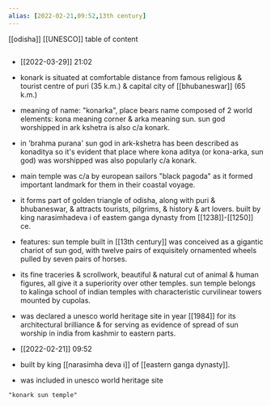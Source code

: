 ```yaml
---
alias: [2022-02-21,09:52,13th century]
---
```

[[odisha]] [[UNESCO]]
table of content
```toc
```
- [[2022-03-29]] 21:02
- konark is situated at comfortable distance from famous religious & tourist centre of puri (35 k.m.) & capital city of [[bhubaneswar]] (65 k.m.)
- meaning of name: "konarka", place bears name composed of 2 world elements: kona meaning corner & arka meaning sun. sun god worshipped in ark kshetra is also c/a konark.
- in 'brahma purana' sun god in ark-kshetra has been described as konaditya so it's evident that place where kona aditya (or kona-arka, sun god) was worshipped was also popularly c/a konark.
- main temple was c/a by european sailors "black pagoda" as it formed important landmark for them in their coastal voyage.
- it forms part of golden triangle of odisha, along with puri & bhubaneswar, & attracts tourists, pilgrims, & history & art lovers. built by king narasimhadeva i of eastem ganga dynasty from [[1238]]-[[1250]] ce.
- features: sun temple built in [[13th century]] was conceived as a gigantic chariot of sun god, with twelve pairs of exquisitely ornamented wheels pulled by seven pairs of horses.
- its fine traceries & scrollwork, beautiful & natural cut of animal & human figures, all give it a superiority over other temples. sun temple belongs to kalinga school of indian temples with characteristic curvilinear towers mounted by cupolas.
- was declared a unesco world heritage site in year [[1984]] for its architectural brilliance & for serving as evidence of spread of sun worship in india from kashmir to eastern parts.

- [[2022-02-21]] 09:52
- built by king [[narasimha deva i]] of [[eastern ganga dynasty]].
- was included in unesco world heritage site
```query
"konark sun temple"
```